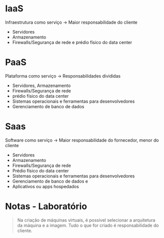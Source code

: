 # IaaS
Infraestrutura como serviço -> Maior responsabilidade do cliente
- Servidores
- Armazenamento
- Firewalls/Segurança de rede e prédio físico do data center
# PaaS
Plataforma como serviço -> Responsabilidades divididas
- Servidores, Armazenamento 
- Firewalls/Segurança de rede
- prédio físico do data center
- Sistemas operacionais e ferramentas para desenvolvedores
- Gerenciamento de banco de dados
# Saas
Software como serviço -> Maior responsabilidade do fornecedor, menor do cliente
- Servidores
- Armazenamento
- Firewalls/Segurança de rede
- Prédio físico do data center
- Sistemas operacionais  e ferramentas para desenvolvedores
- Gerenciamento de banco de dados e 
- Aplicativos ou apps hospedados


# Notas - Laboratório
> Na criação de máquinas virtuais, é possível selecionar a arquitetura da máquina e a imagem. Tudo o que for criado é responsabilidade do cliente.
